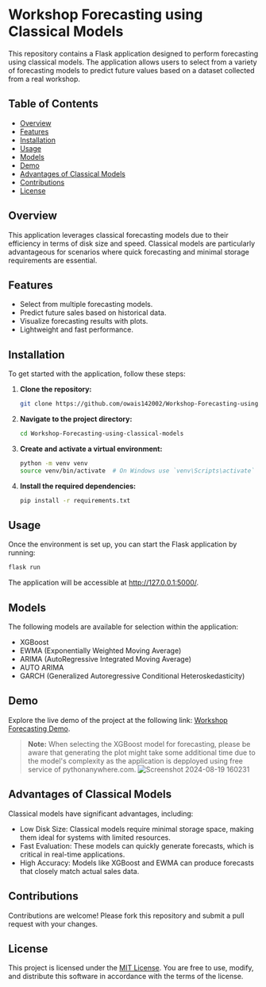 # Workshop Forecasting using Classical Models

This repository contains a Flask application designed to perform forecasting using classical models. The application allows users to select from a variety of forecasting models to predict future values based on a dataset collected from a real workshop.

## Table of Contents
- [Overview](#overview)
- [Features](#features)
- [Installation](#installation)
- [Usage](#usage)
- [Models](#models)
- [Demo](#demo)
- [Advantages of Classical Models](#advantages-of-classical-models)
- [Contributions](#contributions)
- [License](#license)

## Overview
This application leverages classical forecasting models due to their efficiency in terms of disk size and speed. Classical models are particularly advantageous for scenarios where quick forecasting and minimal storage requirements are essential.

## Features
- Select from multiple forecasting models.
- Predict future sales based on historical data.
- Visualize forecasting results with plots.
- Lightweight and fast performance.

## Installation
To get started with the application, follow these steps:

1. **Clone the repository:**
   ```bash
   git clone https://github.com/owais142002/Workshop-Forecasting-using-classical-models.git
   ```
2. **Navigate to the project directory:**
   ```bash
   cd Workshop-Forecasting-using-classical-models
   ```
3. **Create and activate a virtual environment:**
   ```bash
   python -m venv venv
   source venv/bin/activate  # On Windows use `venv\Scripts\activate`
   ```
4. **Install the required dependencies:**
   ```bash
   pip install -r requirements.txt
   ```
## Usage
Once the environment is set up, you can start the Flask application by running:
```bash
flask run
```
The application will be accessible at http://127.0.0.1:5000/.

## Models
The following models are available for selection within the application:

- XGBoost
- EWMA (Exponentially Weighted Moving Average)
- ARIMA (AutoRegressive Integrated Moving Average)
- AUTO ARIMA
- GARCH (Generalized Autoregressive Conditional Heteroskedasticity)

## Demo
Explore the live demo of the project at the following link: [Workshop Forecasting Demo](https://owaisahmed1462002.pythonanywhere.com/).

> **Note:** When selecting the XGBoost model for forecasting, please be aware that generating the plot might take some additional time due to the model's complexity as the application is depployed using free service of pythonanywhere.com.
![Screenshot 2024-08-19 160231](https://github.com/user-attachments/assets/526a86f2-8bd5-4a13-9d52-6901df3b4444)

## Advantages of Classical Models
Classical models have significant advantages, including:

- Low Disk Size: Classical models require minimal storage space, making them ideal for systems with limited resources.
- Fast Evaluation: These models can quickly generate forecasts, which is critical in real-time applications.
- High Accuracy: Models like XGBoost and EWMA can produce forecasts that closely match actual sales data.

## Contributions
Contributions are welcome! Please fork this repository and submit a pull request with your changes.

## License
This project is licensed under the [MIT License](LICENSE). You are free to use, modify, and distribute this software in accordance with the terms of the license.

